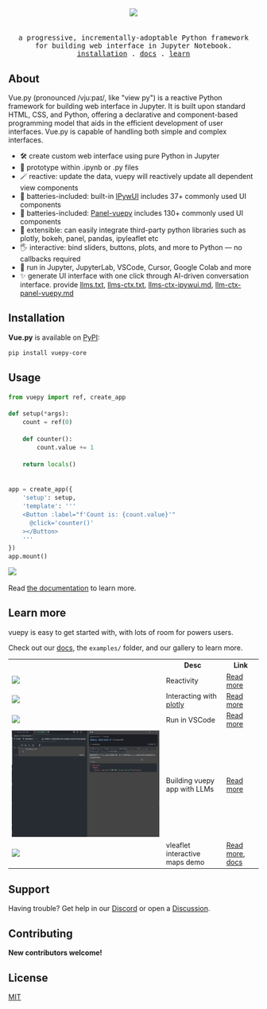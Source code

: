<h1>
  <p align="center" style="color: #16b8f3">
    <img width="180" src="https://github.com/vuepy/vuepy/blob/master/docs/assets/vuepy-logo.svg?raw=true">
    <!--
    <img src="./docs/assets/vuepy-logo.svg" width="180">
    <img src="https://github.com/vuepy/vuepy/blob/master/docs/assets/vuepy-logo.svg?raw=true"
         alt="vue.py logo." width="120" style="vertical-align: middle"
    >Vue.py
    -->
  </p>
</h1>
<samp>
  <p align="center">
    <span>a progressive, incrementally-adoptable Python framework <br>for building web interface in Jupyter Notebook.</span>
      <br>
      <a href="#installation">installation</a> .
      <a href="https://www.vuepy.org/guide/introduction.html">docs</a> .
      <!--<a href="">discord</a> .-->
      <a href="https://www.vuepy.org/guide/quick-start.html">learn</a>
  </p>
</samp>

## About

Vue.py (pronounced /vjuːpaɪ/, like "view py") is a reactive Python framework for building web interface in Jupyter. It is built upon standard HTML, CSS, and Python, offering a declarative and component-based programming model that aids in the efficient development of user interfaces. Vue.py is capable of handling both simple and complex interfaces.

* 🛠️ create custom web interface using pure Python in Jupyter
* 🤖 prototype within .ipynb or .py files
* 🪄 reactive: update the data, vuepy will reactively update all dependent view components
* 🚀 batteries-included: built-in [IPywUI](https://vuepy.org/ipywui/overview.html) includes 37+ commonly used UI components
* 🚀 batteries-included: [Panel-vuepy](https://vuepy.org/panel_vuepy/quick-start.html) includes 130+ commonly used UI components
* 🧩 extensible: can easily integrate third-party python libraries such as plotly, bokeh, panel, pandas, ipyleaflet etc
* 🖐️ interactive: bind sliders, buttons, plots, and more to Python — no callbacks required
* 🚀 run in Jupyter, JupyterLab, VSCode, Cursor, Google Colab and more
* ✨ generate UI interface with one click through AI-driven conversation interface. provide [llms.txt](https://www.vuepy.org/llms.txt), [llms-ctx.txt](https://www.vuepy.org/llms-ctx.txt), [llms-ctx-ipywui.md](), [llm-ctx-panel-vuepy.md]()

## Installation

**Vue.py** is available on [PyPI](https://pypi.org/project/vuepy-core/):

```bash
pip install vuepy-core
```

## Usage

```python
from vuepy import ref, create_app

def setup(*args):
    count = ref(0)
    
    def counter():
        count.value += 1
    
    return locals()


app = create_app({
    'setup': setup,
    'template': '''
    <Button :label="f'Count is: {count.value}'" 
      @click='counter()'
    ></Button>
    '''
})
app.mount()
```

![](https://github.com/vuepy/vuepy/blob/master/docs/assets/readme-demo.gif?raw=true)

Read [the documentation](https://www.vuepy.org/guide/quick-start.html) to learn more.

## Learn more

vuepy is easy to get started with, with lots of room for powers users.

Check out our [docs](https://www.vuepy.org/guide/introduction.html), the `examples/` folder, and our gallery to learn more.

<table>
  <tr>
    <th></th> <th>Desc</th> <th>Link</th>
  </tr>
  <tr>
    <td><img src="https://github.com/vuepy/vuepy/blob/master/docs/assets/readme-demo.gif?raw=true" with='389px'></td>
    <td>Reactivity</td>
    <td><a target="_blank" href="https://www.vuepy.org/guide/essentials/reactivity-fundamentals.html">Read more</a> </td>
  </tr>
  <tr>
    <td><img src='https://github.com/vuepy/vuepy/blob/master/docs/assets/plotly.gif?raw=true' with='389px'></td>
    <td>Interacting with <a target="_blank" href="https://plotly.com/python/">plotly</a></td>
    <td><a target="_blank" href="https://www.vuepy.org/ipywui/display.html#%E9%9B%86%E6%88%90-plotly-%E7%BB%98%E5%9B%BE%E7%BB%84%E4%BB%B6">Read more</a> </td>
  </tr>
  <tr>
    <td><img src='https://github.com/vuepy/vuepy/blob/master/docs/assets/run-in-vscode.gif?raw=true' with='389px'></td>
    <td>Run in VSCode</td>
    <td><a target="_blank" href="https://marketplace.visualstudio.com/items?itemName=ms-toolsai.jupyter">Read more</a> </td>
  </tr>
  <tr>
    <td><img src='https://github.com/vuepy/vuepy/blob/master/docs/assets/cursor_10fps.gif?raw=true' with='389px'></td>
    <td>Building vuepy app with LLMs</td>
    <td><a target="_blank" href="https://www.vuepy.org/guide/build-vuepy-withs-llms.html">Read more</a> </td>
  </tr>
  <tr>
    <td><img src='https://github.com/vuepy/vuepy/blob/master/docs/assets/vleaflet-demo-orgin-low.gif?raw=true' with='389px'></td>
    <td>vleaflet interactive maps demo</td>
    <td>
      <a target="_blank" href="https://github.com/vuepy/vuepy/blob/master/examples/vleaflet_travel/travel.ipynb">Read more</a>, 
      <a target="_blank" href="https://www.vuepy.org/vleaflet/overview.html">docs</a>
    </td>
  </tr>
  <!--
  <tr>
    <td><img src='https://github.com/vuepy/vuepy/blob/master/docs/assets/vleaflet-demo-orgin-low.gif?raw=true' with='389px'></td>
    <td>Panel-vuepy</td>
    <td>
      <a target="_blank" href="https://github.com/vuepy/vuepy/blob/master/examples/vleaflet_travel/travel.ipynb">Read more</a>, 
      <a target="_blank" href="https://www.vuepy.org/panel_vuepy/quick-start.html">docs</a>
    </td>
  </tr>
  -->
</table>


## Support

Having trouble? Get help in our [Discord](https://discord.gg/) or open
a [Discussion](https://github.com/vuepy/vuepy/issues/new).

## Contributing

**New contributors welcome!** 
<!--Check out our
[Contributors Guide](./CONTRIBUTING.md) for help getting started.

Join us on [Discord](https://discord.gg/) to meet other maintainers.
We'll help you get your first contribution in no time!
-->

<!--
## Citation

If you use **vuepy** in your work, please consider citing the following
publications:

Our [JOSS paper](https://joss.theoj.org/papers/10.21105/joss.06939) describing
the overall project and vision:

```bibtex
@article{manz2024anywidget,
  title = {anywidget: reusable widgets for interactive analysis and visualization in computational notebooks},
  volume = {9},
  url = {https://doi.org/10.21105/joss.06939},
  doi = {10.21105/joss.06939},
  number = {102},
  journal = {Journal of Open Source Software},
  author = {Manz, Trevor and Abdennur, Nezar and Gehlenborg, Nils},
  year = {2024},
  note = {Publisher: The Open Journal},
  pages = {6939},
}
```

Our [SciPy paper](https://proceedings.scipy.org/articles/NRPV2311), detailing
the motivation and approach behind Jupyter Widget ecosystem compatability:

```bibtex
@inproceedings{manz2024notebooks,
  title = {Any notebook served: authoring and sharing reusable interactive widgets},
  copyright = {https://creativecommons.org/licenses/by/4.0/},
  url = {https://doi.curvenote.com/10.25080/NRPV2311},
  doi = {10.25080/NRPV2311},
  urldate = {2024-10-07},
  booktitle = {Proceedings of the 23rd {Python} in {Science} {Conference}},
  author = {Manz, Trevor and Gehlenborg, Nils and Abdennur, Nezar},
  month = jul,
  year = {2024},
}
```
-->

## License

[MIT](https://github.com/vuepy/vuepy/blob/master/LICENSE)
